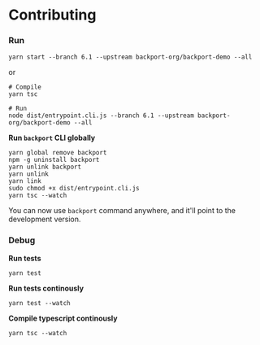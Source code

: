 # Contributing

### Run

```
yarn start --branch 6.1 --upstream backport-org/backport-demo --all
```

or

```
# Compile
yarn tsc

# Run
node dist/entrypoint.cli.js --branch 6.1 --upstream backport-org/backport-demo --all
```

**Run `backport` CLI globally**

```
yarn global remove backport
npm -g uninstall backport
yarn unlink backport
yarn unlink
yarn link
sudo chmod +x dist/entrypoint.cli.js
yarn tsc --watch
```

You can now use `backport` command anywhere, and it'll point to the development version.

### Debug

**Run tests**

```
yarn test
```

**Run tests continously**

```
yarn test --watch
```

**Compile typescript continously**

```
yarn tsc --watch
```
